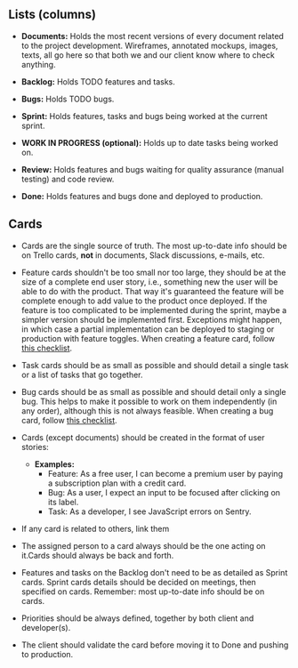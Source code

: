 ## Lists (columns)
- __Documents:__ Holds the most recent versions of every document related to the project development. Wireframes, annotated mockups, images, texts, all go here so that both we and our client know where to check anything.

- __Backlog:__ Holds TODO features and tasks.

- __Bugs:__ Holds TODO bugs.

- __Sprint:__ Holds features, tasks and bugs being worked at the current sprint.

- __WORK IN PROGRESS (optional):__ Holds up to date tasks being worked on.

- __Review:__ Holds features and bugs waiting for quality assurance (manual testing) and code review.

- __Done:__ Holds features and bugs done and deployed to production.

## Cards
- Cards are the single source of truth. The most up-to-date info should be on Trello cards, **not** in documents, Slack discussions, e-mails, etc.

- Feature cards shouldn't be too small nor too large, they should be at the size of a complete end user story, i.e., something new the user will be able to do with the product. That way it's guaranteed the feature will be complete enough to add value to the product once deployed. If the feature is too complicated to be implemented during the sprint, maybe a simpler version should be implemented first. Exceptions might happen, in which case a partial implementation can be deployed to staging or production with feature toggles. When creating a feature card, follow [this checklist](checklists.md#feature-card-creation).

- Task cards should be as small as possible and should detail a single task or a list of tasks that go together.

- Bug cards should be as small as possible and should detail only a single bug. This helps to make it possible to work on them independently (in any order), although this is not always feasible. When creating a bug card, follow [this checklist](checklists.md#bug-card-creation).

- Cards (except documents) should be created in the format of user stories:
  - __Examples:__
    - Feature: As a free user, I can become a premium user by paying a subscription plan with a credit card.
    - Bug: As a user, I expect an input to be focused after clicking on its label.
    - Task: As a developer, I see JavaScript errors on Sentry.

- If any card is related to others, link them

- The assigned person to a card always should be the one acting on it.Cards should always be back and forth.

- Features and tasks on the Backlog don't need to be as detailed as Sprint cards. Sprint cards details should be decided on meetings, then specified on cards. Remember: most up-to-date info should be on cards.

- Priorities should be always defined, together by both client and developer(s).

- The client should validate the card before moving it to Done and pushing to production.
